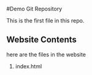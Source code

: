 
#Demo Git Repository

This is the first file in this repo.

## Website Contents

here are the files in the website

1. index.html